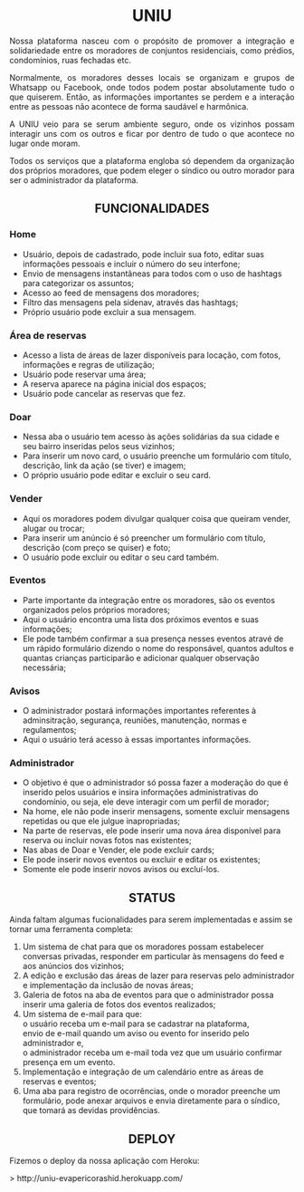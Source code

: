 <h1 align="center"> UNIU </h1>

<p align="justify"> Nossa plataforma nasceu com o propósito de promover a integração e solidariedade entre os moradores de conjuntos residenciais, como prédios, condomínios, ruas fechadas etc. </p>
<p align="justify"> Normalmente, os moradores desses locais  se organizam e grupos de Whatsapp ou Facebook, onde todos podem postar absolutamente tudo o que quiserem. Então, as informações importantes se perdem e a interação entre as pessoas não acontece de forma saudável e harmônica. </p>
<p align="justify"> A UNIU veio para se serum ambiente seguro, onde os vizinhos possam interagir uns com os outros e ficar por dentro de tudo o que acontece no lugar onde moram. </p>
<p align="justify"> Todos os serviços que a plataforma engloba só dependem da organização dos próprios moradores, que podem eleger o síndico ou outro morador para ser o administrador da plataforma. </p>

<h2 align="center"> FUNCIONALIDADES </h2>

<h3>Home</h3>
<ul>
    <li>Usuário, depois de cadastrado, pode incluir sua foto, editar suas informações pessoais e incluir o número do seu interfone;</li>
    <li>Envio de mensagens instantâneas para todos com o uso de hashtags para categorizar os assuntos;</li>
    <li>Acesso ao feed de mensagens dos moradores;</li>
    <li>Filtro das mensagens pela sidenav, através das hashtags;</li>
    <li>Próprio usuário pode excluir a sua mensagem.</li>
</ul>

<h3>Área de reservas</h3>
<ul>
    <li>Acesso a lista de áreas de lazer disponíveis para locação, com fotos, informações e regras de utilização;</li>
    <li>Usuário pode reservar uma área;</li>
    <li>A reserva aparece na página inicial dos espaços;</li>
    <li>Usuário pode cancelar as reservas que fez.</li>
</ul>

<h3>Doar</h3>
<ul>
    <li>Nessa aba o usuário tem acesso às ações solidárias da sua cidade e seu bairro inseridas pelos seus vizinhos;</li>
    <li>Para inserir um novo card, o usuário preenche um formulário com título, descrição, link da ação (se tiver) e imagem;</li>
    <li>O próprio usuário pode editar e excluir o seu card.</li>
</ul>

<h3>Vender</h3>
<ul>
    <li>Aqui os moradores podem divulgar qualquer coisa que queiram vender, alugar ou trocar;</li>
    <li>Para inserir um anúncio é só preencher um formulário com título, descrição (com preço se quiser) e foto;</li>
    <li>O usuário pode excluir ou editar o seu card também.</li>
</ul>

<h3>Eventos</h3>
<ul>
    <li>Parte importante da integração entre os moradores, são os eventos organizados pelos próprios moradores;</li>
    <li>Aqui o usuário encontra uma lista dos próximos eventos e suas informações;</li>
    <li>Ele pode também confirmar a sua presença nesses eventos atravé de um rápido formulário dizendo o nome do responsável, quantos adultos e quantas crianças participarão e adicionar qualquer observação necessária;</li>
</ul>

<h3>Avisos</h3>
<ul>
    <li>O administrador postará informações importantes referentes à adminsitração, segurança, reuniões, manutenção, normas e regulamentos;</li>
    <li>Aqui o usuário terá acesso à essas importantes informações.</li>
</ul>

<h3>Administrador</h3>
<ul>
    <li>O objetivo é que o administrador só possa fazer a moderação do que é inserido pelos usuários e insira informações administrativas do condomínio, ou seja, ele deve interagir com um perfil de morador;</li>
    <li>Na home, ele não pode inserir mensagens, somente excluir mensagens repetidas ou que ele julgue inapropriadas;</li>
    <li>Na parte de reservas, ele pode inserir uma nova área disponível para reserva ou incluir novas fotos nas existentes;</li>
    <li>Nas abas de Doar e Vender, ele pode excluir cards;</li>
    <li>Ele pode inserir novos eventos ou excluir e editar os existentes;</li>
    <li>Somente ele pode inserir novos avisos ou excluí-los.</li>
</ul>

<h2 align="center"> STATUS </h2>

<p>Ainda faltam algumas fucionalidades para serem implementadas e assim se tornar uma ferramenta completa:</p>
<ol>
    <li>Um sistema de chat para que os moradores possam estabelecer conversas privadas, responder em particular às mensagens do feed e aos anúncios dos vizinhos;</li>
    <li>A edição e exclusão das áreas de lazer para reservas pelo administrador e implementação da inclusão de novas áreas;</li>
    <li>Galeria de fotos na aba de eventos para que o administrador possa inserir uma galeria de fotos dos eventos realizados;</li>
    <li>Um sistema de e-mail para que:
        <dt>o usuário receba um e-mail para se cadastrar na plataforma,</dt>
        <dt>envio de e-mail quando um aviso ou evento for inserido pelo administrador e,</dt>
        <dt>o administrador receba um e-mail toda vez que um usuário confirmar presença em um evento.</dt>
    </li>
    <li>Implementação e integração de um calendário entre as áreas de reservas e eventos;</li>
    <li>Uma aba para registro de ocorrências, onde o morador preenche um formulário, pode anexar arquivos e envia diretamente para o síndico, que tomará as devidas providências.</li>
</ol>

<h2 align="center"> DEPLOY </h2>
<p>Fizemos o deploy da nossa aplicação com Heroku:</p>
> http://uniu-evapericorashid.herokuapp.com/
